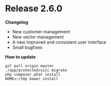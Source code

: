 Release 2.6.0
=======

**Changelog**

- New customer management
- New vector management
- A new improved and consistent user interface
- Small bugfixex

**How to update**

    git pull origin master
    ./app/protected/yiic migrate
    php composer.phar install
    HOME=~/tmp bower install
